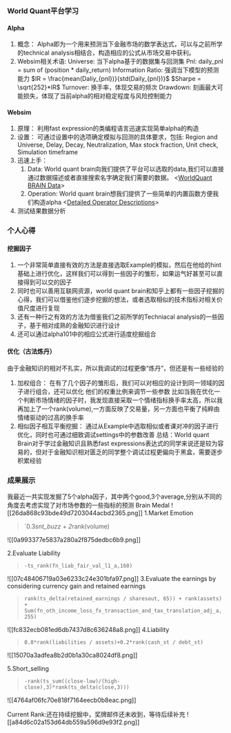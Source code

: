 ### World Quant平台学习
#### Alpha
1. 概念：
   Alpha即为一个用来预测当下金融市场的数学表达式，可以与之前所学的technical analysis相结合，构造相应的公式从市场交易中获利。
2. Websim相关术语:
   Universe: 当下alpha基于的数据集与回测集
   Pnl: daily_pnl = sum of (position * daily_return)
   Information Ratio: 强调当下模型的预测能力  $IR = \frac{mean(Daliy_{pnl})}{std(Daily_{pnl})}$ $Sharpe = \sqrt{252}*IR$ 
   Turnover: 换手率，体现交易的频次
   Drawdown: 刻画最大可能损失，体现了当前alpha的相对稳定程度与风险控制能力
#### Websim
1. 原理：
   利用fast expression的类编程语言迅速实现简单alpha的构造
2. 设置：
   可通过设置中的选项确定模拟与回测的具体要求，包括:
   Region and Universe, Delay, Decay, Neutralization, Max stock fraction, Unit check, Simulation timeframe
3. 迅速上手：
   1. Data:
      World quant brain向我们提供了平台可以选取的data,我们可以直接通过数据描述或者直接搜索名字确定我们需要的数据。
      <[WorldQuant BRAIN Data](https://platform.worldquantbrain.com/data?delay=1&instrumentType=EQUITY&region=USA&universe=TOP3000)>
   2. Operation:
     World quant brain想我们提供了一些简单的内置函数方便我们构造alpha
     <[Detailed Operator Descriptions](https://platform.worldquantbrain.com/learn/data-and-operators/detailed-operator-descriptions)>
 4. 测试结果数据分析

### 个人心得
#### 挖掘因子
1. 一个非常简单直接有效的方法是直接选取Example的模拟，然后在他给的hint基础上进行优化，这样我们可以得到一些因子的雏形，如果运气好甚至可以直接得到可以交的因子
2. 同时也可以善用互联网资源，world quant brain和知乎上都有一些因子挖掘的心得，我们可以借鉴他们逐步挖掘的想法，或者选取相似的技术指标对相关价值尺度进行复现
3. 还有一种行之有效的方法为借鉴我们之前所学的Techniacal analysis的一些因子，基于相对成熟的金融知识进行设计
4. 还可以通过alpha101中的相应公式进行适度挖掘组合
#### 优化（古法炼丹）
由于金融知识的相对不扎实，所以我调试的过程更像“炼丹”，但还是有一些经验的
1. 加权组合：
   在有了几个因子的雏形后，我们可以对相应的设计到同一领域的因子进行组合，还可以优化 他们的权重比例来调节一些参数
   比如当我在优化一个判断市场情绪的因子时，我发现直接采取一个情绪指标换手率太高，所以我再加上了一个rank(volume),一方面反映了交易量，另一方面也平衡了纯粹由情绪驱动的过高的换手率
2. 相似因子相互平衡挖掘：
   通过从Example中选取相似或者课对冲的因子进行优化，同时也可通过细致调试settings中的参数改善
总结：World quant Brain对于学过金融知识且熟悉fast expressions表达式的同学来说还是较为容易的，但对于金融知识相对匮乏的同学整个调试过程更偏向于黑盒，需要逐步积累经验

### 成果展示
我最近一共实现发掘了5个alpha因子，其中两个good,3个average,分别从不同的角度去考虑实现了对市场参数的一些指标的预测
Brain Medal
![[26da868c93bde49d7203044acbd2365.png]]
1.Market Emotion
>`0.3*snt_buzz + 2*rank(volume)
   
   ![[0a993377e5837a280a2f875dedbc6b9.png]]

2.Evaluate Liability
>`-ts_rank(fn_liab_fair_val_l1_a,160)`

![[07c48406719a03e6233c24e301bfa97.png]]
3.Evaluate the earnings by considering currency gain and retained earnings
>`rank(ts_delta(retained_earnings / sharesout, 65)) + rank(assets) + Sum(fn_oth_income_loss_fx_transaction_and_tax_translation_adj_a,255)`


![[fc832ecb081ed6db7437d8c636248a8.png]]
4.Liability
>`0.8*rank(liabilities / assets)+0.2*rank(cash_st / debt_st)`

![[15070a3adfea8b2d0b1a30ca8024df8.png]]

5.Short_selling
>`-rank(ts_sum((close-low)/(high-close),3)*rank(ts_delta(close,3)))`

![[4764af06fc70e818f7164eecb0b8eac.png]]

Current Rank:还在持续挖掘中，奖牌邮件还未收到，等待后续补充
![[a84d6c02a153d64db559a596d9e93f2.png]]